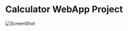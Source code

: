 # Calculator WebApp Project

![ScreenShot](https://raw.github.com/madhurima309/calc2/web_calc/localhost.PNG)

